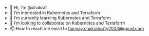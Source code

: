 - 👋 Hi, I’m @chakrat
- 👀 I’m interested in Kubernetes and Terraform 
- 🌱 I’m currently learning Kubernetes and Terraform
- 💞️ I’m looking to collaborate on Kubernetes and Terraform
- 📫 How to reach me  email to tanmay.chakraborty2003@gmail.com

<!---
chakrat/chakrat is a ✨ special ✨ repository because its `README.md` (this file) appears on your GitHub profile.
You can click the Preview link to take a look at your changes.
--->
